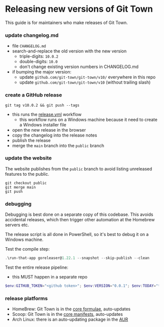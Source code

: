 # Releasing new versions of Git Town

This guide is for maintainers who make releases of Git Town.

### update changelog.md

- file `CHANGELOG.md`
- search-and-replace the old version with the new version
  - triple-digits: `10.0.2`
  - double-digits: `10.0`
  - don't change existing version numbers in CHANGELOG.md
- if bumping the major version:
  - update `github.com/git-town/git-town/v10/` everywhere in this repo
  - update `github.com/git-town/git-town/v10` (without trailing slash)

### create a GitHub release

```
git tag v10.0.2 && git push --tags
```

- this runs the [release.yml](.github/workflows/release.yml) workflow
  - this workflow runs on a Windows machine because it need to create a Windows
    installer file
- open the new release in the browser
- copy the changelog into the release notes
- publish the release
- merge the `main` branch into the `public` branch

### update the website

The website publishes from the `public` branch to avoid listing unreleased
features to the public.

```
git checkout public
git merge main
git push
```

### debugging

Debugging is best done on a separate copy of this codebase. This avoids
accidental releases, which then trigger other automation at the Homebrew servers
etc.

The release script is all done in PowerShell, so it's best to debug it on a
Windows machine.

Test the compile step:

```powershell
.\run-that-app goreleaser@1.22.1 --snapshot --skip-publish --clean
```

Test the entire release pipeline:

- this MUST happen in a separate repo

```powershell
$env:GITHUB_TOKEN="<github token>"; $env:VERSION="0.0.1"; $env:TODAY="today"; .\tools\release.ps1
```

### release platforms

- HomeBrew: Git Town is in the
  [core formulae](https://formulae.brew.sh/formula/git-town), auto-updates
- Scoop: Git Town is in the
  [core manifests](https://github.com/ScoopInstaller/Main/blob/master/bucket/git-town.json),
  auto-updates
- Arch Linux: there is an auto-updating package in the
  [AUR](https://aur.archlinux.org/packages/git-town)

